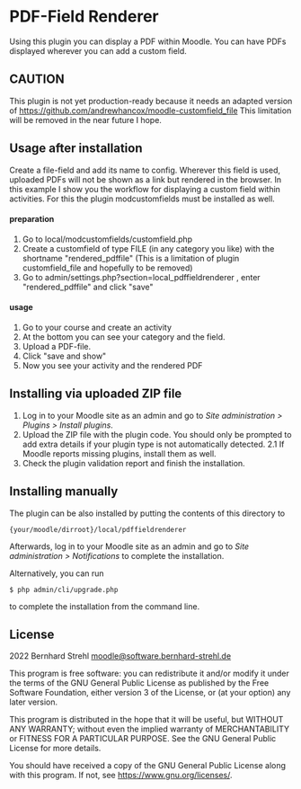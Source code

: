 # PDF-Field Renderer #

Using this plugin you can display a PDF within Moodle. You can have PDFs displayed wherever you can add a custom field. 

## CAUTION ##
This plugin is not yet production-ready because it needs an adapted version of https://github.com/andrewhancox/moodle-customfield_file 
This limitation will be removed in the near future I hope.


## Usage after installation ##
Create a file-field and add its name to config. Wherever this field is used, uploaded PDFs will not be shown as a link but rendered in the browser.
In this example I show you the workflow for displaying a custom field within activities. 
For this the plugin modcustomfields must be installed as well.

#### preparation ####
1. Go to local/modcustomfields/customfield.php
2. Create a customfield of type FILE (in any category you like) with the shortname "rendered_pdffile" (This is a limitation of plugin customfield_file and hopefully to be removed)
4. Go to admin/settings.php?section=local_pdffieldrenderer , enter "rendered_pdffile" and click "save"

#### usage ####
1. Go to your course and create an activity
2. At the bottom you can see your category and the field.
3. Upload a PDF-file.
4. Click "save and show"
5. Now you see your activity and the rendered PDF


## Installing via uploaded ZIP file ##

1. Log in to your Moodle site as an admin and go to _Site administration >
   Plugins > Install plugins_.
2. Upload the ZIP file with the plugin code. You should only be prompted to add
   extra details if your plugin type is not automatically detected.
2.1 If Moodle reports missing plugins, install them as well.
3. Check the plugin validation report and finish the installation.

## Installing manually ##

The plugin can be also installed by putting the contents of this directory to

    {your/moodle/dirroot}/local/pdffieldrenderer

Afterwards, log in to your Moodle site as an admin and go to _Site administration >
Notifications_ to complete the installation.

Alternatively, you can run

    $ php admin/cli/upgrade.php

to complete the installation from the command line.

## License ##

2022 Bernhard Strehl <moodle@software.bernhard-strehl.de>

This program is free software: you can redistribute it and/or modify it under
the terms of the GNU General Public License as published by the Free Software
Foundation, either version 3 of the License, or (at your option) any later
version.

This program is distributed in the hope that it will be useful, but WITHOUT ANY
WARRANTY; without even the implied warranty of MERCHANTABILITY or FITNESS FOR A
PARTICULAR PURPOSE.  See the GNU General Public License for more details.

You should have received a copy of the GNU General Public License along with
this program.  If not, see <https://www.gnu.org/licenses/>.
